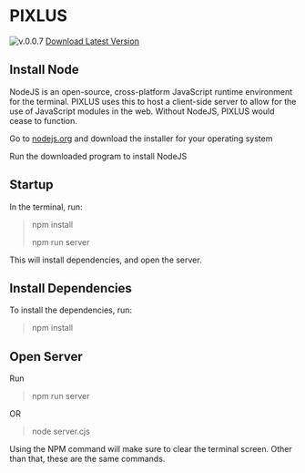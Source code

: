 # PIXLUS
![v.0.0.7](https://img.shields.io/badge/Current_Version-0.0.7-blue) [Download Latest Version](https://github.com/Dev-384/pixlus/archive/refs/heads/main.zip)

## Install Node

NodeJS is an open-source, cross-platform JavaScript runtime environment for the terminal. PIXLUS uses this to host a client-side server to allow for the use of JavaScript modules in the web. Without NodeJS, PIXLUS would cease to function.

Go to [nodejs.org](https://nodejs.org/en/download) and download the installer for your operating system

Run the downloaded program to install NodeJS

## Startup

In the terminal, run:

> npm install
> 
> npm run server

This will install dependencies, and open the server.

## Install Dependencies

To install the dependencies, run:

> npm install

## Open Server

Run

> npm run server

OR

> node server.cjs

Using the NPM command will make sure to clear the terminal screen. Other than that, these are the same commands.
